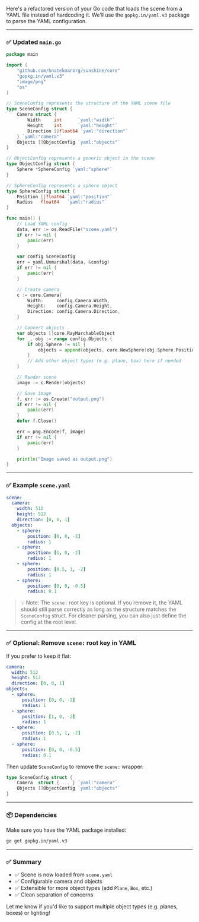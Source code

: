 Here's a refactored version of your Go code that loads the scene from a YAML file instead of hardcoding it. We'll use the `gopkg.in/yaml.v3` package to parse the YAML configuration.

---

### ✅ Updated `main.go`

```go
package main

import (
	"github.com/hnatekmarorg/sunshine/core"
	"gopkg.in/yaml.v3"
	"image/png"
	"os"
)

// SceneConfig represents the structure of the YAML scene file
type SceneConfig struct {
	Camera struct {
		Width     int      `yaml:"width"`
		Height    int      `yaml:"height"`
		Direction []float64 `yaml:"direction"`
	} `yaml:"camera"`
	Objects []ObjectConfig `yaml:"objects"`
}

// ObjectConfig represents a generic object in the scene
type ObjectConfig struct {
	Sphere *SphereConfig `yaml:"sphere"`
}

// SphereConfig represents a sphere object
type SphereConfig struct {
	Position []float64 `yaml:"position"`
	Radius   float64   `yaml:"radius"`
}

func main() {
	// Load YAML config
	data, err := os.ReadFile("scene.yaml")
	if err != nil {
		panic(err)
	}

	var config SceneConfig
	err = yaml.Unmarshal(data, &config)
	if err != nil {
		panic(err)
	}

	// Create camera
	c := core.Camera{
		Width:     config.Camera.Width,
		Height:    config.Camera.Height,
		Direction: config.Camera.Direction,
	}

	// Convert objects
	var objects []core.RayMarchableObject
	for _, obj := range config.Objects {
		if obj.Sphere != nil {
			objects = append(objects, core.NewSphere(obj.Sphere.Position, obj.Sphere.Radius))
		}
		// Add other object types (e.g. plane, box) here if needed
	}

	// Render scene
	image := c.Render(objects)

	// Save image
	f, err := os.Create("output.png")
	if err != nil {
		panic(err)
	}
	defer f.Close()

	err = png.Encode(f, image)
	if err != nil {
		panic(err)
	}

	println("Image saved as output.png")
}
```

---

### ✅ Example `scene.yaml`

```yaml
scene:
  camera:
    width: 512
    height: 512
    direction: [0, 0, 1]
  objects:
    - sphere:
        position: [0, 0, -2]
        radius: 1
    - sphere:
        position: [1, 0, -2]
        radius: 1
    - sphere:
        position: [0.5, 1, -2]
        radius: 1
    - sphere:
        position: [0, 0, -0.5]
        radius: 0.1
```

> 💡 Note: The `scene:` root key is optional. If you remove it, the YAML should still parse correctly as long as the structure matches the `SceneConfig` struct. For cleaner parsing, you can also just define the config at the root level.

---

### ✅ Optional: Remove `scene:` root key in YAML

If you prefer to keep it flat:

```yaml
camera:
  width: 512
  height: 512
  direction: [0, 0, 1]
objects:
  - sphere:
      position: [0, 0, -2]
      radius: 1
  - sphere:
      position: [1, 0, -2]
      radius: 1
  - sphere:
      position: [0.5, 1, -2]
      radius: 1
  - sphere:
      position: [0, 0, -0.5]
      radius: 0.1
```

Then update `SceneConfig` to remove the `scene:` wrapper:

```go
type SceneConfig struct {
	Camera  struct { ... } `yaml:"camera"`
	Objects []ObjectConfig `yaml:"objects"`
}
```

---

### 📦 Dependencies

Make sure you have the YAML package installed:

```bash
go get gopkg.in/yaml.v3
```

---

### ✅ Summary

- ✅ Scene is now loaded from `scene.yaml`
- ✅ Configurable camera and objects
- ✅ Extensible for more object types (add `Plane`, `Box`, etc.)
- ✅ Clean separation of concerns

Let me know if you'd like to support multiple object types (e.g. planes, boxes) or lighting!